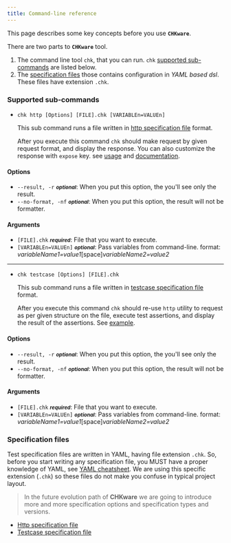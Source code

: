 ```yaml
---
title: Command-line reference
---
```


This page describes some key concepts before you use **`CHKware`**.

There are two parts to **`CHKware`** tool.

1. The command line tool `chk`, that you can run. `chk` [supported sub-commands](#supported-sub-commands) are listed below.
2. The [specification files](#specification-files) those contains configuration in _YAML based dsl_. These files have extension `.chk`.

### Supported sub-commands

- `chk http [Options] [FILE].chk [VARIABLEn=VALUEn]`

  This sub command runs a file written in [http specification file](http-reference) format.

  After you execute this command `chk` should make request by given request format, and display the response. You can also customize the response with `expose` key. see [usage](/docs/examples/http-examples#request-with-form) and [documentation](/docs/references/http-reference).

#### Options

- `--result, -r` <small>**_optional_**</small>: When you put this option, the you'll see only the result.
- `--no-format, -nf` <small>**_optional_**</small>: When you put this option, the result will not be formatter.

#### Arguments

- `[FILE].chk` <small>**_required_**</small>: File that you want to execute.
- `[VARIABLEn=VALUEn]` <small>**_optional_**</small>: Pass variables from command-line. format: _variableName1=value1_[space]_variableName2=value2_

---

- `chk testcase [Options] [FILE].chk`

  This sub command runs a file written in [testcase specification file](testcase-reference) format.

  After you execute this command `chk` should re-use `http` utility to request as per given structure on the file, execute test assertions, and display the result of the assertions. See [example](/docs/examples/validate-examples).

#### Options

- `--result, -r` <small>**_optional_**</small>: When you put this option, the you'll see only the result.
- `--no-format, -nf` <small>**_optional_**</small>: When you put this option, the result will not be formatter.

#### Arguments

- `[FILE].chk` <small>**_required_**</small>: File that you want to execute.
- `[VARIABLEn=VALUEn]` <small>**_optional_**</small>: Pass variables from command-line. format: _variableName1=value1_[space]_variableName2=value2_

### Specification files

Test specification files are written in YAML, having file extension `.chk`. So, before you start writing any specification file, you MUST have a proper knowledge of YAML, see [YAML cheatsheet](https://quickref.me/yaml). We are using this specific extension (`.chk`) so these files do not make you confuse in typical project layout.

> In the future evolution path of **CHKware** we are going to introduce more and more specification options and specification types and versions.

- [Http specification file](http-reference)
- [Testcase specification file](testcase-reference)
